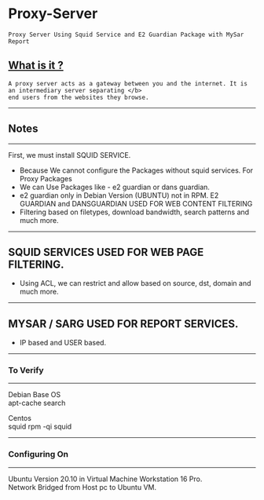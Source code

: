 # Proxy-Server
    Proxy Server Using Squid Service and E2 Guardian Package with MySar Report

## [What is it ?](https://en.wikipedia.org/wiki/Proxy_server)
    A proxy server acts as a gateway between you and the internet. It is an intermediary server separating </b>
    end users from the websites they browse.
-----------------------------------
## Notes
-----------------------------------

First, we must install SQUID SERVICE. <br/>

- Because We cannot configure the Packages without squid services.
For Proxy Packages
 - We can Use Packages like - e2 guardian or dans guardian.
 - e2 guardian only in Debian Version (UBUNTU) not in RPM.
E2 GUARDIAN and DANSGUARDIAN USED FOR WEB CONTENT FILTERING
 - Filtering based on filetypes, download bandwidth, search patterns and much
   more.
-----------------------------------
SQUID SERVICES USED FOR WEB PAGE FILTERING. <br/>
-----------------------------------
 - Using ACL, we can restrict and allow based on source, dst, domain and much
  more.
-----------------------------------
MYSAR / SARG USED FOR REPORT SERVICES. <br/>
-----------------------------------
 - IP based and USER based.

-----------------------------------
### To Verify
-----------------------------------
Debian Base OS <br/>
apt-cache search <br/>

Centos<br/>
squid rpm -qi squid<br/>

-----------------------------------
### Configuring On
-----------------------------------

Ubuntu Version 20.10 in Virtual Machine Workstation 16 Pro. <br/>
Network Bridged from Host pc to Ubuntu VM.
